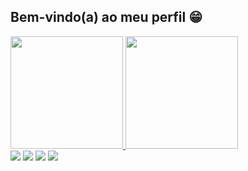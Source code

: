 ## Bem-vindo(a) ao meu perfil 😁

 <div>
   <a href="https://github.com/artuhreis">
   <img height="180em" src="https://github-readme-stats.vercel.app/api?username=artuhreis&show_icons=true&theme=tokyonight&include_all_commits=true&count_private=true"/>
   <img height="180em" src="https://github-readme-stats.vercel.app/api/top-langs/?username=artuhreis&layout=compact&langs_count=6&theme=tokyonight"/>
 
 <br>
 
 
<div> 
  <a href="https://instagram.com/artureist" target="_blank"><img src="https://img.shields.io/badge/-Instagram-%23E4405F?style=for-the-badge&logo=instagram&logoColor=white" target="_blank"></a> 
  <a href="https://www.linkedin.com/in/artur-reis-teixeira-ba4a0517a/" target="_blank"><img src="https://img.shields.io/badge/-LinkedIn-%230077B5?style=for-the-badge&logo=linkedin&logoColor=white" target="_blank"></a> 
  <a href = "mailto:artur.reis097@gmail.com"><img src="https://img.shields.io/badge/-Gmail-%23333?style=for-the-badge&logo=gmail&logoColor=white" target="_blank"></a>
  <a href="https://www.twitch.tv/artuhreis" target="_blank"><img src="https://img.shields.io/badge/Twitch-9146FF?style=for-the-badge&logo=twitch&logoColor=white" target="_blank"></a>

</div>
